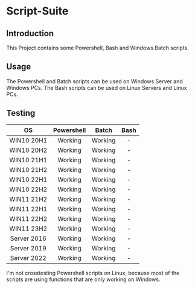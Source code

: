# Script-Suite

## Introduction

This Project contains some Powershell, Bash and Windows Batch scripts.

## Usage

The Powershell and Batch scripts can be used on Windows Server and Windows PCs.
The Bash scripts can be used on Linux Servers and Linux PCs.

## Testing 

|      OS     | Powershell |  Batch  | Bash |
|:-----------:|:----------:|:-------:|:----:|
|  WIN10 20H1 |   Working  | Working |   -  |
|  WIN10 20H2 |   Working  | Working |   -  |
|  WIN10 21H1 |   Working  | Working |   -  |
|  WIN10 21H2 |   Working  | Working |   -  |
|  WIN10 22H1 |   Working  | Working |   -  |
|  WIN10 22H2 |   Working  | Working |   -  |
|  WIN11 21H2 |   Working  | Working |   -  |
|  WIN11 22H1 |   Working  | Working |   -  |
|  WIN11 22H2 |   Working  | Working |   -  |
|  WIN11 23H2 |   Working  | Working |   -  |
| Server 2016 |   Working  | Working |   -  |
| Server 2019 |   Working  | Working |   -  |
| Server 2022 |   Working  | Working |   -  |

I'm not crosstesting Powershell scripts on Linux, because most of the
scripts are using functions that are only working on Windows.
